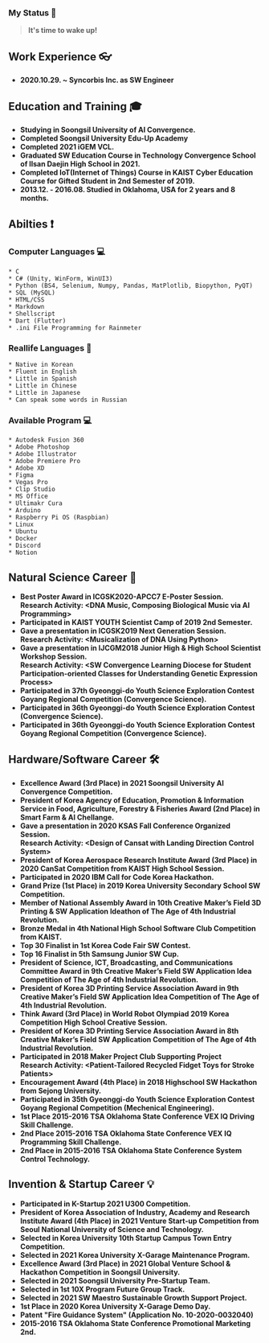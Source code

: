### My Status 📢
 > **It's time to wake up!**

## Work Experience 👓
  * **2020.10.29. ~ Syncorbis Inc. as SW Engineer**

## Education and Training 🎓
  * **Studying in Soongsil University of AI Convergence.**
  * **Completed Soongsil University Edu-Up Academy**
  * **Completed 2021 iGEM VCL.**
  * **Graduated SW Education Course in Technology Convergence School of Ilsan Daejin High School in 2021.**
  * **Completed IoT(Internet of Things) Course in KAIST Cyber Education Course for Gifted Student in 2nd Semester of 2019.**
  * **2013.12. - 2016.08. Studied in Oklahoma, USA for 2 years and 8 months.**

## Abilties ❗
   ### Computer Languages 💻
    * C
    * C# (Unity, WinForm, WinUI3)
    * Python (BS4, Selenium, Numpy, Pandas, MatPlotlib, Biopython, PyQT)
    * SQL (MySQL)
    * HTML/CSS
    * Markdown
    * Shellscript
    * Dart (Flutter)
    * .ini File Programming for Rainmeter
    
  ### Reallife Languages 💬
    * Native in Korean
    * Fluent in English
    * Little in Spanish
    * Little in Chinese
    * Little in Japanese
    * Can speak some words in Russian

  ### Available Program 💻
    * Autodesk Fusion 360
    * Adobe Photoshop
    * Adobe Illustrator
    * Adobe Premiere Pro
    * Adobe XD
    * Figma
    * Vegas Pro
    * Clip Studio
    * MS Office
    * Ultimakr Cura
    * Arduino
    * Raspberry Pi OS (Raspbian)
    * Linux
    * Ubuntu
    * Docker
    * Discord
    * Notion

## Natural Science Career 🔬
  * **Best Poster Award in ICGSK2020-APCC7 E-Poster Session.\
    Research Activity: <DNA Music, Composing Biological Music via AI Programming>**
  * **Participated in KAIST YOUTH Scientist Camp of 2019 2nd Semester.**
  * **Gave a presentation in ICGSK2019 Next Generation Session.\
    Research Activity: \<Musicalization of DNA Using Python\>**
  * **Gave a presentation in IJCGM2018 Junior High & High School Scientist Workshop Session.\
    Research Activity: \<SW Convergence Learning Diocese for Student Participation-oriented Classes for Understanding Genetic Expression Process\>**
  * **Participated in 37th Gyeonggi-do Youth Science Exploration Contest Goyang Regional Competition (Convergence Science).**
  * **Participated in 36th Gyeonggi-do Youth Science Exploration Contest (Convergence Science).**
  * **Participated in 36th Gyeonggi-do Youth Science Exploration Contest Goyang Regional Competition (Convergence Science).**

## Hardware/Software Career 🛠️
  * **Excellence Award (3rd Place) in 2021 Soongsil University AI Convergence Competition.**
  * **President of Korea Agency of Education, Promotion & Information Service in Food, Agriculture, Forestry & Fisheries Award (2nd Place) in Smart Farm & AI Chellange.**
  * **Gave a presentation in 2020 KSAS Fall Conference Organized Session.\
    Research Activity: \<Design of Cansat with Landing Direction Control System\>**
  * **President of Korea Aerospace Research Institute Award (3rd Place) in 2020 CanSat Competition from KAIST High School Session.**
  * **Participated in 2020 IBM Call for Code Korea Hackathon.**
  * **Grand Prize (1st Place) in 2019 Korea University Secondary School SW Competition.**
  * **Member of National Assembly Award in 10th Creative Maker’s Field 3D Printing & SW Application Ideathon of The Age of 4th Industrial Revolution.**
  * **Bronze Medal in 4th National High School Software Club Competition from KAIST.**
  * **Top 30 Finalist in 1st Korea Code Fair SW Contest.**
  * **Top 16 Finalist in 5th Samsung Junior SW Cup.**
  * **President of Science, ICT, Broadcasting, and Communications Committee Award in 9th Creative Maker’s Field SW Application Idea Competition of The Age of 4th Industrial Revolution.**
  * **President of Korea 3D Printing Service Association Award in 9th Creative Maker’s Field SW Application Idea Competition of The Age of 4th Industrial Revolution.**
  * **Think Award (3rd Place) in World Robot Olympiad 2019 Korea Competition High School Creative Session.**
  * **President of Korea 3D Printing Service Association Award in 8th Creative Maker’s Field SW Application Competition of The Age of 4th Industrial Revolution.**
  * **Participated in 2018 Maker Project Club Supporting Project\
    Research Activity: \<Patient-Tailored Recycled Fidget Toys for Stroke Patients\>**
  * **Encouragement Award (4th Place) in 2018 Highschool SW Hackathon from Sejong University.**
  * **Participated in 35th Gyeonggi-do Youth Science Exploration Contest Goyang Regional Competition (Mechenical Engineering).**
  * **1st Place 2015-2016 TSA Oklahoma State Conference VEX IQ Driving Skill Challenge.**
  * **2nd Place 2015-2016 TSA Oklahoma State Conference VEX IQ Programming Skill Challenge.**
  * **2nd Place in 2015-2016 TSA Oklahoma State Conference System Control Technology.**
  
## Invention & Startup Career 💡
  * **Participated in K-Startup 2021 U300 Competition.**
  * **President of Korea Association of Industry, Academy and Research Institute Award (4th Place) in 2021 Venture Start-up Competition from Seoul National University of Science and Technology.**
  * **Selected in Korea University 10th Startup Campus Town Entry Competition.**
  * **Selected in 2021 Korea University X-Garage Maintenance Program.**
  * **Excellence Award (3rd Place) in 2021 Global Venture School & Hackathon Competition in Soongsil University.**
  * **Selected in 2021 Soongsil University Pre-Startup Team.**
  * **Selected in 1st 10X Program Future Group Track.**
  * **Selected in 2021 SW Maestro Sustainable Growth Support Project.**
  * **1st Place in 2020 Korea University X-Garage Demo Day.**
  * **Patent "Fire Guidance System" (Application No. 10-2020-0032040)**
  * **2015-2016 TSA Oklahoma State Conference Promotional Marketing 2nd.**


<!--
**hse09021/hse09021** is a ✨ _special_ ✨ repository because its `README.md` (this file) appears on your GitHub profile.

Here are some ideas to get you started:

- 🔭 I’m currently working on ...
- 🌱 I’m currently learning ...
- 👯 I’m looking to collaborate on ...
- 🤔 I’m looking for help with ...
- 💬 Ask me about ...
- 📫 How to reach me: ...
- 😄 Pronouns: ...
- ⚡ Fun fact: ...
-->
